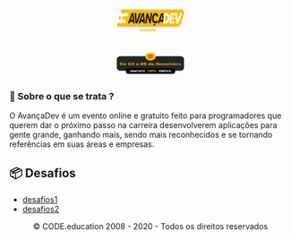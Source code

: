 <h1 align="center">
    <img width="120" height="40" src="https://github.com/trainningjava/avancadev/blob/main/public/assets/images/fullcycle_avancadev_amarelo_tagline.png?raw=true">
</h1>

<h2 align="center">
    <img width="120" height="40" src="https://github.com/trainningjava/avancadev/blob/main/public/assets/images/data-evento.png?raw=true">
</h2>

### 🤔 Sobre o que se trata ? 
O AvançaDev é um evento online e gratuito feito para programadores que querem dar o próximo passo na carreira desenvolverem 
aplicações para gente grande, ganhando mais, sendo mais reconhecidos e se tornando referências em suas áreas e empresas.

## :package: Desafios

- [desafios1](https://github.com/trainningjava/avancadev/tree/main/microsservicos-aula-1)
- [desafios2](https://github.com/trainningjava/avancadev/tree/main/filas-aula-2)

<p align="center">
© CODE.education 2008 - 2020 - Todos os direitos reservados
</p>
